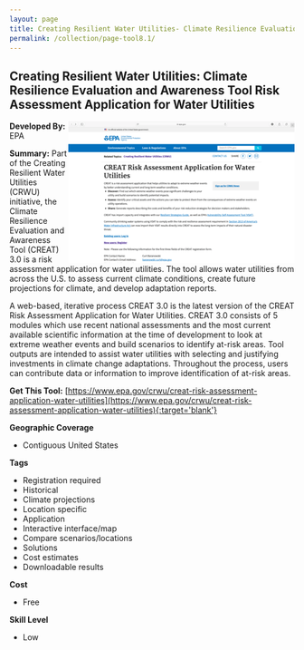 ```yaml
---
layout: page
title: Creating Resilient Water Utilities- Climate Resilience Evaluation and Awareness Tool Risk Assessment Application for Water Utilities
permalink: /collection/page-tool8.1/
---
```

## Creating Resilient Water Utilities: Climate Resilience Evaluation and Awareness Tool Risk Assessment Application for Water Utilities

<img src="/images/scaled_250_400/TOOLID_8.1_ScreenCapture-1.png" style="max-height:250px;max-width:400;" align="right"/>

**Developed By:** EPA

**Summary:** Part of the Creating Resilient Water Utilities (CRWU) initiative, the Climate Resilience Evaluation and Awareness Tool (CREAT) 3.0 is a risk assessment application for water utilities. The tool allows water utilities from across the U.S. to assess current climate conditions, create future projections for climate, and develop adaptation reports.  

A web-based, iterative process CREAT 3.0 is the latest version of the CREAT Risk Assessment Application for Water Utilities. CREAT 3.0 consists of 5 modules which use recent national assessments and the most current available scientific information at the time of development to look at extreme weather events and build scenarios to identify at-risk areas. Tool outputs are intended to assist water utilities with selecting and justifying investments in climate change adaptations. Throughout the process, users can contribute data or information to improve identification of at-risk areas. 

**Get This Tool:** [https://www.epa.gov/crwu/creat-risk-assessment-application-water-utilities](https://www.epa.gov/crwu/creat-risk-assessment-application-water-utilities){:target='blank'}

**Geographic Coverage**

* Contiguous United States

**Tags**

*  Registration required
*  Historical
*  Climate projections
*  Location specific
*  Application
*  Interactive interface/map
*  Compare scenarios/locations
*  Solutions
*  Cost estimates
*  Downloadable results

**Cost**

* Free

**Skill Level**

* Low
